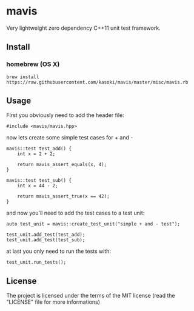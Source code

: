 # mavis

Very lightweight zero dependency C++11 unit test framework.

## Install

### homebrew (OS X)

    brew install https://raw.githubusercontent.com/kasoki/mavis/master/misc/mavis.rb

## Usage

First you obviously need to add the header file:

    #include <mavis/mavis.hpp>

now lets create some simple test cases for + and -

    mavis::test test_add() {
        int x = 2 + 2;

        return mavis_assert_equals(x, 4);
    }

    mavis::test test_sub() {
        int x = 44 - 2;

        return mavis_assert_true(x == 42);
    }

and now you'll need to add the test cases to a test unit:

    auto test_unit = mavis::create_test_unit("simple + and - test");

    test_unit.add_test(test_add);
    test_unit.add_test(test_sub);

at last you only need to run the tests with:

    test_unit.run_tests();

## License

The project is licensed under the terms of the MIT license (read the "LICENSE" file for more informations)
